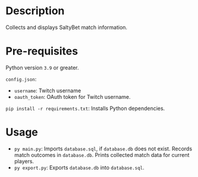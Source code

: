 # Description

Collects and displays SaltyBet match information.

# Pre-requisites

Python version `3.9` or greater.

`config.json`:

* `username`: Twitch username
* `oauth_token`: OAuth token for Twitch username.

`pip install -r requirements.txt`: Installs Python dependencies.

# Usage

* `py main.py`: Imports `database.sql`, if `database.db` does not exist. Records match outcomes in `database.db`. Prints
  collected match data for current players.
* `py export.py`: Exports `database.db` into `database.sql`.